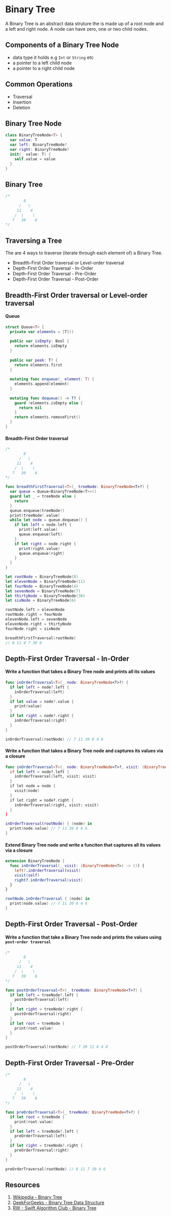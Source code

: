 # Binary Tree

A Binary Tree is an abstract data struture the is made up of a root node and a left and right node. A node can have zero, one or two child nodes. 


## Components of a Binary Tree Node

* data type it holds e.g `Int` or `String` etc
* a pointer to a left child node 
* a pointer to a right child node 

## Common Operations 

* Traversal 
* Insertion
* Deletion 


## Binary Tree Node

```swift 
class BinaryTreeNode<T> {
  var value: T
  var left: BinaryTreeNode?
  var right: BinaryTreeNode?
  init(_ value: T) {
    self.value = value
  }
}
```

## Binary Tree 

```swift 
/*
        8
      /   \
     11    4
    /  \    \
   7   30    6
*/
```

## Traversing a Tree 

The are 4 ways to traverse (iterate through each element of) a Binary Tree. 

* Breadth-First Order traversal or Level-order traversal 
* Depth-First Order Traversal - In-Order 
* Depth-First Order Traversal - Pre-Order 
* Depth-First Order Traversal - Post-Order 


## Breadth-First Order traversal or Level-order traversal

#### Queue

```swift 
struct Queue<T> {
  private var elements = [T]()
  
  public var isEmpty: Bool {
    return elements.isEmpty
  }
  
  public var peek: T? {
    return elements.first
  }
  
  mutating func enqueue(_ element: T) {
    elements.append(element)
  }
  
  mutating func dequeue() -> T? {
    guard !elements.isEmpty else {
      return nil
    }
    return elements.removeFirst()
  }
}
```

#### Breadth-First Order traversal

```swift 
/*
        8
      /   \
     11    4
    /  \    \
   7   30    6
*/

func breadthFirstTraversal<T>(_ treeNode: BinaryTreeNode<T>?) {
  var queue = Queue<BinaryTreeNode<T>>()
  guard let _ = treeNode else {
    return
  }
  queue.enqueue(treeNode!)
  print(treeNode!.value)
  while let node = queue.dequeue() {
    if let left = node.left {
      print(left.value)
      queue.enqueue(left)
    }
    if let right = node.right {
      print(right.value)
      queue.enqueue(right)
    }
  }
}

let rootNode = BinaryTreeNode(8)
let elevenNode = BinaryTreeNode(11)
let fourNode = BinaryTreeNode(4)
let sevenNode = BinaryTreeNode(7)
let thirtyNode = BinaryTreeNode(30)
let sixNode = BinaryTreeNode(6)

rootNode.left = elevenNode
rootNode.right = fourNode
elevenNode.left = sevenNode
elevenNode.right = thirtyNode
fourNode.right = sixNode

breadthFirstTraversal(rootNode)
// 8 11 4 7 30 6
```

## Depth-First Order Traversal - In-Order

#### Write a function that takes a Binary Tree node and prints all its values 

```swift 
func inOrderTraversal<T>(_ node: BinaryTreeNode<T>?) {
  if let left = node?.left {
    inOrderTraversal(left)
  }
  if let value = node?.value {
    print(value)
  }
  if let right = node?.right {
    inOrderTraversal(right)
  }
}

inOrderTraversal(rootNode) // 7 11 30 8 4 6
```

#### Write a function that takes a Binary Tree node and captures its values via a closure

```swift 
func inOrderTraversal<T>(_ node: BinaryTreeNode<T>?, visit: (BinaryTreeNode<T>) -> ()) {
  if let left = node?.left {
    inOrderTraversal(left, visit: visit)
  }
  if let node = node {
    visit(node)
  }
  if let right = node?.right {
    inOrderTraversal(right, visit: visit)
  }
}

inOrderTraversal(rootNode) { (node) in
  print(node.value) // 7 11 30 8 4 6
}
```

#### Extend Binary Tree node and write a funciton that captures all its values via a closure 

```swift 
extension BinaryTreeNode {
  func inOrderTraversal(_ visit: (BinaryTreeNode<T>) -> ()) {
    left?.inOrderTraversal(visit)
    visit(self)
    right?.inOrderTraversal(visit)
  }
}

rootNode.inOrderTraversal { (node) in
  print(node.value) // 7 11 30 8 4 6
}
```

## Depth-First Order Traversal - Post-Order

#### Write a function that take a Binary Tree node and prints the values using `post-order traversal`

```swift 
/*
        8
      /   \
     11    4
    /  \    \
   7   30    6
*/

func postOrderTraversal<T>(_ treeNode: BinaryTreeNode<T>?) {
  if let left = treeNode?.left {
    postOrderTraversal(left)
  }
  if let right = treeNode?.right {
    postOrderTraversal(right)
  }
  if let root = treeNode {
    print(root.value)
  }
}

postOrderTraversal(rootNode) // 7 30 11 6 4 8
```


## Depth-First Order Traversal - Pre-Order

```swift 
/*
        8
      /   \
     11    4
    /  \    \
   7   30    6
*/

func preOrderTraversal<T>(_ treeNode: BinaryTreeNode<T>?) {
  if let root = treeNode {
    print(root.value)
  }
  if let left = treeNode?.left {
    preOrderTraversal(left)
  }
  if let right = treeNode?.right {
    preOrderTraversal(right)
  }
}

preOrderTraversal(rootNode) // 8 11 7 30 4 6
```


## Resources 

1. [Wikipedia - Binary Tree](https://en.wikipedia.org/wiki/Binary_tree#:~:text=In%20computer%20science%2C%20a%20binary,child%20and%20the%20right%20child.)
2. [GeekForGeeks - Binary Tree Data Structure](https://www.geeksforgeeks.org/binary-tree-data-structure/)
3. [RW - Swift Algorithm Club - Binary Tree](https://github.com/raywenderlich/swift-algorithm-club/tree/master/Binary%20Tree)

